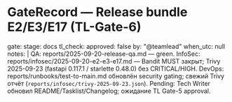 # GateRecord — Release bundle E2/E3/E17 (TL-Gate-6)

gate:
  stage: docs
  tl_check:
    approved: false
    by: "@teamlead"
    when_utc: null
  notes: |
    QA: reports/2025-09-20-release-qa.md — green.
    InfoSec: reports/infosec/2025-09-20-e2-e3-e17.md — Bandit MUST закрыт; Trivy 2025-09-23 (fastapi 0.117.1 / starlette 0.48.0) без CRITICAL/HIGH.
    DevOps: reports/runbooks/test-to-main.md обновлён security gating; свежий Trivy отчёт (`reports/infosec/trivy-2025-09-23.json`).
    Pending: Tech Writer обновил README/Tasklist/Changelog; ожидание TL Gate-5 approval.
